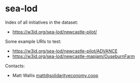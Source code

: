 sea-lod
===

Index of all initiatives in the dataset:
* https://w3id.org/sea-lod/newcastle-pilot/

Some example URIs to test:
* https://w3id.org/sea-lod/newcastle-pilot/ADVANCE
* https://w3id.org/sea-lod/newcastle-mapjam/OuseburnFarm

Contacts: 
* Matt Wallis <matt@solidarityeconomy.coop>
